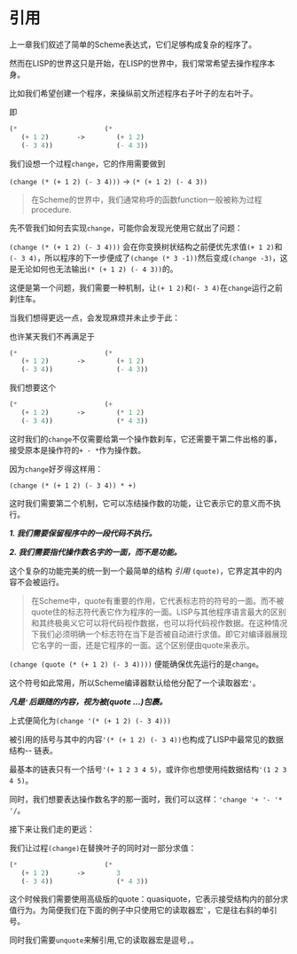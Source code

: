 # 引用 

上一章我们叙述了简单的Scheme表达式，它们足够构成复杂的程序了。

然而在LISP的世界这只是开始，在LISP的世界中，我们常常希望去操作程序本身。

比如我们希望创建一个程序，来操纵前文所述程序右子叶子的左右叶子。

即
```scheme
(*                      (*
   (+ 1 2)       ->        (+ 1 2) 
   (- 3 4))                (- 4 3))  
```

我们设想一个过程`change`，它的作用需要做到

`(change (* (+ 1 2) (- 3 4)))` -> `(* (+ 1 2) (- 4 3))`

> 在Scheme的世界中，我们通常称呼的函数function一般被称为过程procedure.

先不管我们如何去实现`change`，可能你会发现光使用它就出了问题：

`(change (* (+ 1 2) (- 3 4)))` 会在你变换树状结构之前便优先求值`(+ 1 2)`和`(- 3 4)`，所以程序的下一步便成了`(change (* 3 -1))`然后变成`(change -3)`，这是无论如何也无法输出`(* (+ 1 2) (- 4 3))`的。

这便是第一个问题，我们需要一种机制，让`(+ 1 2)`和`(- 3 4)`在`change`运行之前刹住车。

当我们想得更远一点，会发现麻烦并未止步于此：

也许某天我们不再满足于

```scheme
(*                      (*
   (+ 1 2)       ->        (+ 1 2) 
   (- 3 4))                (- 4 3))  
```

我们想要这个

```scheme
(*                      (+
   (+ 1 2)       ->        (* 1 2) 
   (- 3 4))                (* 4 3))  
```

这时我们的`change`不仅需要给第一个操作数刹车，它还需要干第二件出格的事，接受原本是操作符的`+ - *`作为操作数。

因为`change`好歹得这样用：

`(change (* (+ 1 2) (- 3 4)) * +)`

这时我们需要第二个机制，它可以冻结操作数的功能，让它表示它的意义而不执行。

***1. 我们需要保留程序中的一段代码不执行。***

***2. 我们需要指代操作数名字的一面，而不是功能。***

这个复杂的功能完美的统一到一个最简单的结构 *引用* `(quote)`，它界定其中的内容不会被运行。

> 在Scheme中，quote有重要的作用，它代表标志符的符号的一面。而不被quote住的标志符代表它作为程序的一面。LISP与其他程序语言最大的区别和其终极奥义它可以将代码视作数据，也可以将代码视作数据。在这种情况下我们必须明确一个标志符在当下是否被自动进行求值。即它对编译器展现它名字的一面，还是它程序的一面。这个区别便由quote来表示。 

`(change (quote (* (+ 1 2) (- 3 4))))` 便能确保优先运行的是`change`。

这个符号如此常用，所以Scheme编译器默认给他分配了一个读取器宏`'`。

***凡是`'`后跟随的内容，视为被(quote ...)包裹。***

上式便简化为`(change '(* (+ 1 2) (- 3 4)))`

被引用的括号与其中的内容`'(* (+ 1 2) (- 3 4))`也构成了LISP中最常见的数据结构-- 链表。

最基本的链表只有一个括号`'(+ 1 2 3 4 5)`，或许你也想使用纯数据结构`'(1 2 3 4 5)`。

同时，我们想要表达操作数名字的那一面时，我们可以这样：`'change '+ '- '* '/`。

接下来让我们走的更远：

我们让过程`(change)`在替换叶子的同时对一部分求值：

```scheme
(*                      (*
   (+ 1 2)       ->        3 
   (- 3 4))                (* 4 3))  
```

这个时候我们需要使用高级版的quote：quasiquote，它表示接受结构内的部分求值行为。为简便我们在下面的例子中只使用它的读取器宏`` ` ``，它是往右斜的单引号。

同时我们需要`unquote`来解引用,它的读取器宏是逗号`,`。